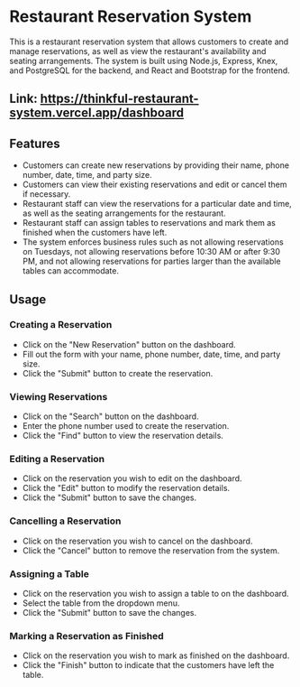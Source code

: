 # Restaurant Reservation System
This is a restaurant reservation system that allows customers to create and manage reservations, as well as view the restaurant's availability and seating arrangements. The system is built using Node.js, Express, Knex, and PostgreSQL for the backend, and React and Bootstrap for the frontend.
##  Link: https://thinkful-restaurant-system.vercel.app/dashboard
## Features
- Customers can create new reservations by providing their name, phone number, date, time, and party size.
- Customers can view their existing reservations and edit or cancel them if necessary.
- Restaurant staff can view the reservations for a particular date and time, as well as the seating arrangements for the restaurant.
- Restaurant staff can assign tables to reservations and mark them as finished when the customers have left.
- The system enforces business rules such as not allowing reservations on Tuesdays, not allowing reservations before 10:30 AM or after 9:30 PM, and not allowing reservations for parties larger than the available tables can accommodate.
## Usage
### Creating a Reservation
- Click on the "New Reservation" button on the dashboard.
- Fill out the form with your name, phone number, date, time, and party size.
- Click the "Submit" button to create the reservation.
### Viewing Reservations
- Click on the "Search" button on the dashboard.
- Enter the phone number used to create the reservation.
- Click the "Find" button to view the reservation details.
### Editing a Reservation
- Click on the reservation you wish to edit on the dashboard.
- Click the "Edit" button to modify the reservation details.
- Click the "Submit" button to save the changes.
### Cancelling a Reservation
- Click on the reservation you wish to cancel on the dashboard.
- Click the "Cancel" button to remove the reservation from the system.
### Assigning a Table
- Click on the reservation you wish to assign a table to on the dashboard.
- Select the table from the dropdown menu.
- Click the "Submit" button to save the changes.
### Marking a Reservation as Finished
- Click on the reservation you wish to mark as finished on the dashboard.
- Click the "Finish" button to indicate that the customers have left the table.
